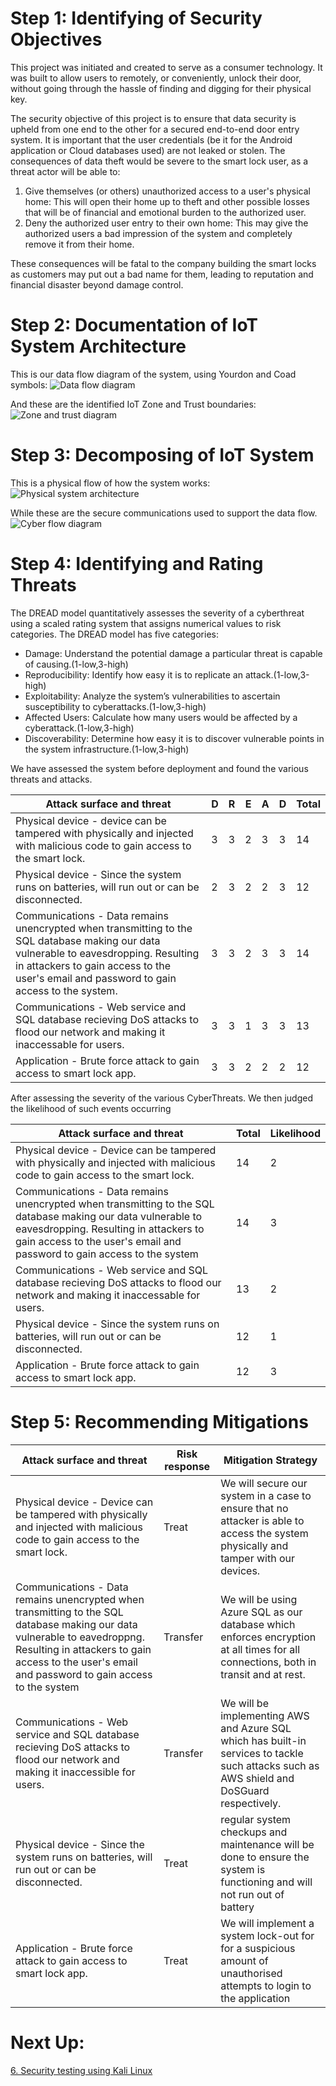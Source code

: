 # Step 1: Identifying of Security Objectives
This project was initiated and created  to serve as a consumer technology. It was built to 
allow users to remotely, or conveniently, unlock their door, without going through the hassle of finding
and digging for their physical key. </br>

The security objective of this project is to ensure that data security is upheld from one end to the other for
a secured end-to-end door entry system. It is important that the user credentials (be it for the Android application or Cloud databases
used) are not leaked or stolen. The consequences of data theft would be severe to the smart lock user, as a threat actor will be able to:

1. Give themselves (or others) unauthorized access to a user's physical home: This will open their home up to theft and other possible losses that
will be of financial and emotional burden to the authorized user.
2. Deny the authorized user entry to their own home: This may give the authorized users a bad impression of the system and completely remove it from their home.

These consequences will be fatal to the company building the smart locks as customers may put out a bad name for them, leading to reputation and financial disaster
beyond damage control.

# Step 2: Documentation of IoT System Architecture
This is our data flow diagram of the system, using Yourdon and Coad symbols:
![Data flow diagram](Img/DFD_DataFlow.jpg)

And these are the identified IoT Zone and Trust boundaries:
![Zone and trust diagram](Img/DFD_Zones.JPG)

# Step 3: Decomposing of IoT System
This is a physical flow of how the system works:
![Physical system architecture](Img/DFD_systemPhysicalDFD.JPG)

While these are the secure communications used to support the data flow.
![Cyber flow diagram](Img/DFD_systemCyberDFD.JPG)

# Step 4: Identifying and Rating Threats

The DREAD model quantitatively assesses the severity of a cyberthreat using a scaled rating system that assigns numerical values to risk categories.
 The DREAD model has five categories:
- Damage: Understand the potential damage a particular threat is capable of causing.(1-low,3-high)
- Reproducibility: Identify how easy it is to replicate an attack.(1-low,3-high)
- Exploitability: Analyze the system’s vulnerabilities to ascertain susceptibility to cyberattacks.(1-low,3-high)
- Affected Users: Calculate how many users would be affected by a cyberattack.(1-low,3-high)
- Discoverability: Determine how easy it is to discover vulnerable points in the system infrastructure.(1-low,3-high)

We have assessed the system before deployment and found the various threats and attacks.

Attack surface and threat|D|R|E|A|D|Total
--------------|-|-|-|-|-|-----------
Physical device - device can be tampered with physically and injected with malicious code to gain access to the smart lock.|3|3|2|3|3|14
Physical device - Since the system runs on batteries, will run out or can be disconnected.|2|3|2|2|3|12 
Communications - Data remains unencrypted when transmitting to the SQL database making our data vulnerable to eavesdropping. Resulting in attackers to gain access to the user's email and password to gain access to the system.|3|3|2|3|3|14
Communications - Web service and SQL database recieving DoS attacks to flood our network and making it inaccessable for users.|3|3|1|3|3|13
Application - Brute force attack to gain access to smart lock app.|3|3|2|2|2|12


After assessing the severity of the various CyberThreats. We then judged the likelihood of such events occurring 

Attack surface and threat|Total|Likelihood
--------------|--------------|-----------
Physical device - Device can be tampered with physically and injected with malicious code to gain access to the smart lock.|14|2
Communications - Data remains unencrypted when transmitting to the SQL database making our data vulnerable to eavesdropping. Resulting in attackers to gain access to the user's email and password to gain access to the system |14|3
Communications - Web service and SQL database recieving DoS attacks to flood our network and making it inaccessable for users.|13|2
Physical device - Since the system runs on batteries, will run out or can be disconnected.|12|1 
Application - Brute force attack to gain access to smart lock app.|12|3


# Step 5: Recommending Mitigations

Attack surface and threat|Risk response|Mitigation Strategy
--------------|--------------|-----------
Physical device - Device can be tampered with physically and injected with malicious code to gain access to the smart lock.|Treat|We will secure our system in a case to ensure that no attacker is able to access the system physically and tamper with our devices.   
Communications - Data remains unencrypted when transmitting to the SQL database making our data vulnerable to eavedroppng. Resulting in attackers to gain access to the user's email and password to gain access to the system |Transfer|We will be using Azure SQL as our database which enforces encryption at all times for all connections, both in transit and at rest. 
Communications - Web service and SQL database recieving DoS attacks to flood our network and making it inaccessible for users.|Transfer|We will be implementing AWS and Azure SQL which has built-in services to tackle such attacks such as AWS shield and DoSGuard respectively. 
Physical device - Since the system runs on batteries, will run out or can be disconnected.|Treat|regular system checkups and maintenance will be done to ensure the system is functioning and will not run out of battery 
Application - Brute force attack to gain access to smart lock app.|Treat| We will implement a system lock-out for for a suspicious amount of unauthorised attempts to login to the application


# Next Up:
<a href="/5. Security Testing/6_Security_testing.md">6. Security testing using Kali Linux</a>
